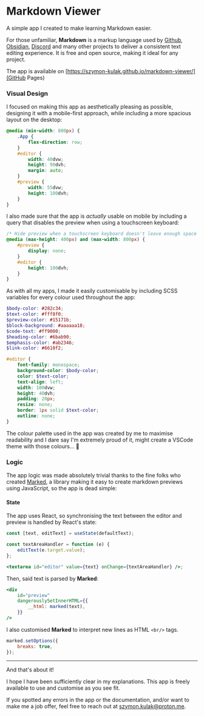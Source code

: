 # Markdown Viewer

A simple app I created to make learning Markdown easier.

For those unfamiliar, **Markdown** is a markup language used by [Github](https://github.com/), [Obsidian](https://obsidian.md/), [Discord](https://discord.com/) and many other projects to deliver a consistent text editing experience. It is free and open source, making it ideal for any project.

The app is available on [https://szymon-kulak.github.io/markdown-viewer/](GitHub Pages)

### Visual Design

I focused on making this app as aesthetically pleasing as possible, designing it with a mobile-first approach, while including a more spacious layout on the desktop:

```scss
@media (min-width: 800px) {
	.App {
		flex-direction: row;
	}
	#editor {
		width: 40dvw;
		height: 90dvh;
		margin: auto;
	}
	#preview {
		width: 55dvw;
		height: 100dvh;
	}
}
```

I also made sure that the app is _actually_ usable on mobile by including a query that disables the preview when using a touchscreen keyboard:

```scss
/* Hide preview when a touchscreen keyboard doesn't leave enough space */
@media (max-height: 400px) and (max-width: 800px) {
	#preview {
		display: none;
	}
	#editor {
		height: 100dvh;
	}
}
```

As with all my apps, I made it easily customisable by including SCSS variables for every colour used throughout the app:

```scss
$body-color: #282c34;
$text-color: #fff8f0;
$preview-color: #15171b;
$block-background: #aaaaaa18;
$code-text: #ff9000;
$heading-color: #6bab90;
$emphasis-color: #ab2346;
$link-color: #6610f2;

#editor {
	font-family: monospace;
	background-color: $body-color;
	color: $text-color;
	text-align: left;
	width: 100dvw;
	height: 40dvh;
	padding: 20px;
	resize: none;
	border: 1px solid $text-color;
	outline: none;
}
```

The colour palette used in the app was created by me to maximise readability and I dare say I'm extremely proud of it, might create a VSCode theme with those colours... 🤔

### Logic

The app logic was made absolutely trivial thanks to the fine folks who created [Marked](https://github.com/markedjs/marked), a library making it easy to create markdown previews using JavaScript, so the app is dead simple:

#### State

The app uses React, so synchronising the text between the editor and preview is handled by React's state:

```jsx
const [text, editText] = useState(defaultText);

const textAreaHandler = function (e) {
	editText(e.target.value);
};

<textarea id="editor" value={text} onChange={textAreaHandler} />;
```

Then, said text is parsed by **Marked**:

```jsx
<div
	id="preview"
	dangerouslySetInnerHTML={{
		__html: marked(text),
	}}
/>
```

I also customised **Marked** to interpret new lines as HTML `<br/>` tags.

```jsx
marked.setOptions({
	breaks: true,
});
```

---

And that's about it!

I hope I have been sufficiently clear in my explanations. This app is freely available to use and customise as you see fit.

If you spotted any errors in the app or the documentation, and/or want to make me a job offer, feel free to reach out at szymon.kulak@proton.me.
